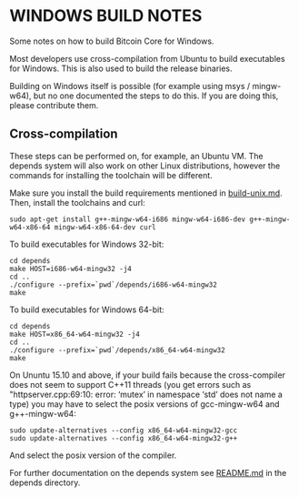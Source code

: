 WINDOWS BUILD NOTES
====================

Some notes on how to build Bitcoin Core for Windows.

Most developers use cross-compilation from Ubuntu to build executables for
Windows. This is also used to build the release binaries.

Building on Windows itself is possible (for example using msys / mingw-w64),
but no one documented the steps to do this. If you are doing this, please contribute them.

Cross-compilation
-------------------

These steps can be performed on, for example, an Ubuntu VM. The depends system
will also work on other Linux distributions, however the commands for
installing the toolchain will be different.

Make sure you install the build requirements mentioned in
[build-unix.md](/doc/build-unix.md).
Then, install the toolchains and curl:

    sudo apt-get install g++-mingw-w64-i686 mingw-w64-i686-dev g++-mingw-w64-x86-64 mingw-w64-x86-64-dev curl

To build executables for Windows 32-bit:

    cd depends
    make HOST=i686-w64-mingw32 -j4
    cd ..
    ./configure --prefix=`pwd`/depends/i686-w64-mingw32
    make

To build executables for Windows 64-bit:

    cd depends
    make HOST=x86_64-w64-mingw32 -j4
    cd ..
    ./configure --prefix=`pwd`/depends/x86_64-w64-mingw32
    make

On Ununtu 15.10 and above, if your build fails because the cross-compiler does not seem to support C++11 threads (you get errors such as "httpserver.cpp:69:10: error: ‘mutex’ in namespace ‘std’ does not name a type) you may have to select the posix versions of gcc-mingw-w64 and g++-mingw-w64:

    sudo update-alternatives --config x86_64-w64-mingw32-gcc
    sudo update-alternatives --config x86_64-w64-mingw32-g++

And select the posix version of the compiler.

For further documentation on the depends system see [README.md](../depends/README.md) in the depends directory.

